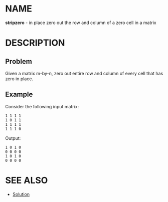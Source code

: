 # NAME

**stripzero** - in place zero out the row and column of a zero cell in a matrix


# DESCRIPTION

## Problem

Given a matrix m-by-n, zero out entire row and column of every cell that has
zero in place.

## Example

Consider the following input matrix:

```
1 1 1 1
1 0 1 1
1 1 1 1
1 1 1 0
```

Output:

```
1 0 1 0
0 0 0 0
1 0 1 0
0 0 0 0
```


# SEE ALSO

* [Solution](./solution.md)
